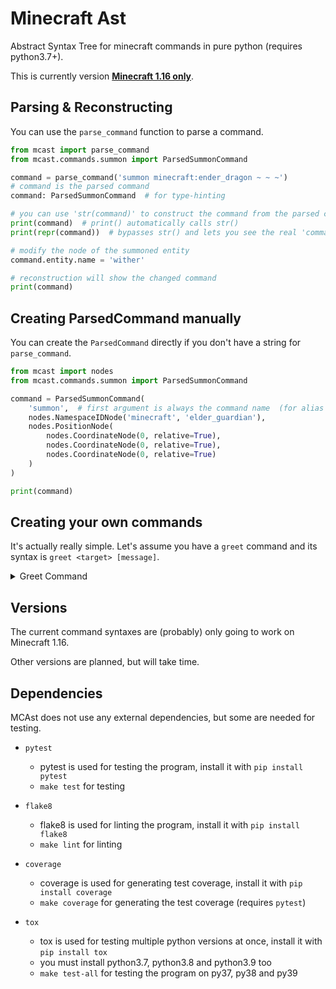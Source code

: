 
# Minecraft Ast

Abstract Syntax Tree for minecraft commands in pure python (requires python3.7+).

This is currently version **[Minecraft 1.16 only](<#versions>)**.


## Parsing & Reconstructing

You can use the `parse_command` function to parse a command.

```python
from mcast import parse_command
from mcast.commands.summon import ParsedSummonCommand

command = parse_command('summon minecraft:ender_dragon ~ ~ ~')
# command is the parsed command
command: ParsedSummonCommand  # for type-hinting

# you can use 'str(command)' to construct the command from the parsed command
print(command)  # print() automatically calls str()
print(repr(command))  # bypasses str() and lets you see the real 'command'

# modify the node of the summoned entity
command.entity.name = 'wither'

# reconstruction will show the changed command
print(command)
```


## Creating ParsedCommand manually

You can create the `ParsedCommand` directly if you don't have a string for `parse_command`.

```python
from mcast import nodes
from mcast.commands.summon import ParsedSummonCommand

command = ParsedSummonCommand(
    'summon',  # first argument is always the command name  (for alias support)
    nodes.NamespaceIDNode('minecraft', 'elder_guardian'),
    nodes.PositionNode(
        nodes.CoordinateNode(0, relative=True),
        nodes.CoordinateNode(0, relative=True),
        nodes.CoordinateNode(0, relative=True)
    )
)

print(command)
```

## Creating your own commands

It's actually really simple. Let's assume you have a `greet` command and its
syntax is `greet <target> [message]`.

<details>
<summary>Greet Command</summary>
<p>

```python
from dataclasses import dataclass

from mcast.commands import Command, ParsedCommand, Parser
from mcast.nodes import EntityNode, RawNode
from mcast.parser_types import Entity, GreedyAny


# you don't need to use dataclasses, you can create the __init__ yourself
@dataclass()
class ParsedGreetCommand(ParsedCommand):
    command: str

    target: EntityNode  # the target of your command

    reason: RawNode = None  # raw text, but it's optional, so ' = None'

    # this is the construction function, this should return the command as
    #   string
    def __str__(self):
        if self.reason is not None:
            # EntityNode and RawNode have a __str__ too, so you can just use
            # them in f-strings like this
            return f'{self.command} {self.target} {self.reason}'
        return f'{self.command} {self.target}'


# now you can create your command
greet = Command('greet', parsed=ParsedGreetCommand)

# add your syntax
greet.add_variation(
    # parses a 'Entity' and puts the parsed node into the 'target' field
    Parser(Entity(), 'target'),
    # 'GreedyAny' parses all the remaining arguments into a single node
    Parser(GreedyAny(), 'reason')
)
# and add the variation without reason
greet.add_variation(
    Parser(Entity(), 'target')
)

# and now you have your own command, you can use 'greet.parse' or add the
# command to the command list to make it useable in 'parse_command'

# parsed = greet.parse('greet @a Hello World')

# from mcast.commands import commands, command_lookup
# commands.append(greet)
# command_lookup[greet.name] = greet
# from mcast import parse_command
# parsed = parse_command('greet @a Hello World')
```

</p>
</details>


## Versions

The current command syntaxes are (probably) only going to work on Minecraft 1.16.

Other versions are planned, but will take time.


## Dependencies

MCAst does not use any external dependencies, but some are needed for testing.

- `pytest`
  - pytest is used for testing the program, install it with
    `pip install pytest`
  - `make test` for testing

- `flake8`
  - flake8 is used for linting the program, install it with
    `pip install flake8`
  - `make lint` for linting

- `coverage`
  - coverage is used for generating test coverage, install it with
    `pip install coverage`
  - `make coverage` for generating the test coverage (requires `pytest`)

- `tox`
  - tox is used for testing multiple python versions at once, install it with
    `pip install tox`
  - you must install python3.7, python3.8 and python3.9 too
  - `make test-all` for testing the program on py37, py38 and py39
